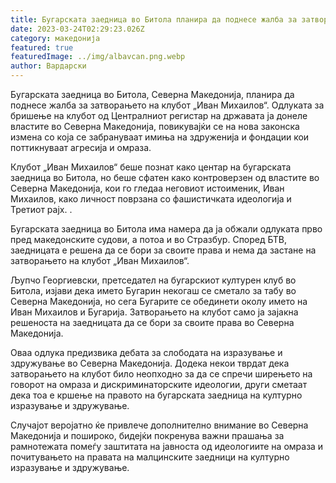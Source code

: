 ```yaml
---
title: Бугарската заедница во Битола планира да поднесе жалба за затворањето на клубот
date: 2023-03-24T02:29:23.026Z
category: македонија
featured: true
featuredImage: ../img/albavcan.png.webp
author: Вардарски
---
```


Бугарската заедница во Битола, Северна Македонија, планира да поднесе жалба за затворањето на клубот „Иван Михаилов“. Одлуката за бришење на клубот од Централниот регистар на државата ја донеле властите во Северна Македонија, повикувајќи се на нова законска измена со која се забрануваат имиња на здруженија и фондации кои поттикнуваат агресија и омраза.

Клубот „Иван Михаилов“ беше познат како центар на бугарската заедница во Битола, но беше сфатен како контроверзен од властите во Северна Македонија, кои го гледаа неговиот истоименик, Иван Михаилов, како личност поврзана со фашистичката идеологија и Третиот рајх. .

Бугарската заедница во Битола има намера да ја обжали одлуката прво пред македонските судови, а потоа и во Стразбур. Според БТВ, заедницата е решена да се бори за своите права и нема да застане на затворањето на клубот „Иван Михаилов“.

Љупчо Георгиевски, претседател на бугарскиот културен клуб во Битола, изјави дека името Бугарин некогаш се сметало за табу во Северна Македонија, но сега Бугарите се обединети околу името на Иван Михаилов и Бугарија. Затворањето на клубот само ја зајакна решеноста на заедницата да се бори за своите права во Северна Македонија.

Оваа одлука предизвика дебата за слободата на изразување и здружување во Северна Македонија. Додека некои тврдат дека затворањето на клубот било неопходно за да се спречи ширењето на говорот на омраза и дискриминаторските идеологии, други сметаат дека тоа е кршење на правото на бугарската заедница на културно изразување и здружување.

Случајот веројатно ќе привлече дополнително внимание во Северна Македонија и пошироко, бидејќи покренува важни прашања за рамнотежата помеѓу заштитата на јавноста од идеологиите на омраза и почитувањето на правата на малцинските заедници на културно изразување и здружување.
